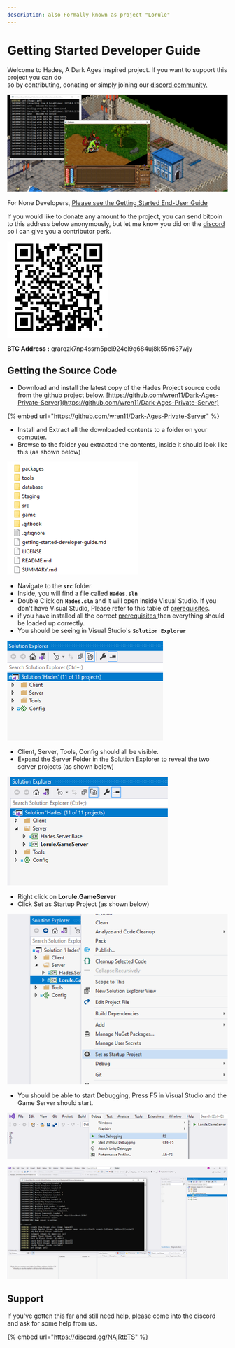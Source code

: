 ```yaml
---
description: also Formally known as project "Lorule"
---
```


# Getting Started Developer Guide

Welcome to Hades, A Dark Ages inspired project. If you want to support this project you can do  
so by contributing, donating or simply joining our [discord community.](https://discord.gg/QayQFJY)

![](.gitbook/assets/hades.png)

For None Developers, [Please see the Getting Started End-User Guide](./#getting-started-end-user-guide)  
  
If you would like to donate any amount to the project, you can send bitcoin to this address below anonymously, but let me know you did on the [discord](https://discord.gg/QayQFJY) so i can give you a contributor perk.

![qrarqzk7np4ssrn5pel924el9g684uj8k55n637wjy](.gitbook/assets/image%20%2819%29.png)

**BTC Address :** qrarqzk7np4ssrn5pel924el9g684uj8k55n637wjy

## Getting the Source Code

* Download and install the latest copy of the Hades Project source code from the github project below. [https://github.com/wren11/Dark-Ages-Private-Server](https://github.com/wren11/Dark-Ages-Private-Server)

{% embed url="https://github.com/wren11/Dark-Ages-Private-Server" %}

* Install and Extract all the downloaded contents to a folder on your computer.
* Browse to the folder you extracted the contents, inside it should look like this \(as shown below\)

![](.gitbook/assets/image%20%2824%29.png)

* Navigate to the **`src`** folder
* Inside, you will find a file called **`Hades.sln`**
* Double Click on **`Hades.sln`** and it will open inside Visual Studio. If you don't have Visual Studio, Please refer to this table of [prerequisites](./#client-and-server-prerequisites).
* if you have installed all the correct [prerequisites ](./#client-and-server-prerequisites)then everything should be loaded up correctly.
* You should be seeing in Visual Studio's **`Solution Explorer`**

![](.gitbook/assets/image%20%2820%29.png)

* Client, Server, Tools, Config should all be visible.
* Expand the Server Folder in the Solution Explorer to reveal the two server projects \(as shown below\)

![](.gitbook/assets/image%20%2822%29.png)

* Right click on **Lorule.GameServer**
* Click Set as Startup Project \(as shown below\)

![](.gitbook/assets/image%20%2821%29.png)

* You should be able to start Debugging, Press F5 in Visual Studio and the Game Server should start.

![](.gitbook/assets/image%20%2825%29.png)

![](.gitbook/assets/image%20%2826%29.png)

## Support 

If you've gotten this far and still need help, please come into the discord and ask for some help from us.

{% embed url="https://discord.gg/NAjRtbTS" %}







